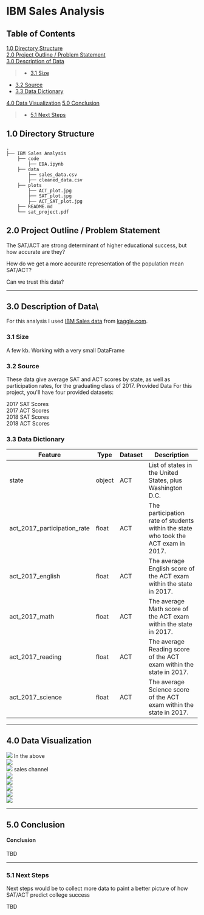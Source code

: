 # IBM Sales Analysis



## Table of Contents
[1.0 Directory Structure](#1.0-Directory-Structure)<br>
[2.0 Project Outline / Problem Statement](#2.0-Project-Outline-/-Problem-Statement)<br>
[3.0 Description of Data](#3.0-Description-of-Data)<br>
>- [3.1 Size](#3.1-Size)<br>
- [3.2 Source](#3.2-Source)<br>
- [3.3 Data Dictionary](#3.3-Data-Dictionary)

[4.0 Data Visualization](#4.0-Data-Visualization)
[5.0 Conclusion](#5.0-Conclusion)<br>
>- [5.1 Next Steps](#5.1-Next-Steps)


## 1.0 Directory Structure

```
.
├── IBM Sales Analysis
    ├── code
        ├── EDA.ipynb
    ├── data
        ├── sales_data.csv
        ├── cleaned_data.csv
    ├── plots
        ├── ACT_plot.jpg
        ├── SAT_plot.jpg
        ├── ACT_SAT_plot.jpg
    ├── README.md
    └── sat_project.pdf
```

## 2.0 Project Outline / Problem Statement


The SAT/ACT are strong determinant of higher educational success, but how accurate are they?


How do we get a more accurate representation of the population mean SAT/ACT?



Can we trust this data?


---
## 3.0 Description of Data\
For this analysis I used [IBM Sales data](https://www.kaggle.com/thatbrock/ibm-watson-saleswinloss)  from [kaggle.com](https://kaggle.com).
### 3.1 Size
A few kb. Working with a very small DataFrame
### 3.2 Source
These data give average SAT and ACT scores by state, as well as participation rates, for the graduating class of 2017.
Provided Data
For this project, you'll have four provided datasets:

2017 SAT Scores<br>
2017 ACT Scores<br>
2018 SAT Scores<br>
2018 ACT Scores<br>
### 3.3 Data Dictionary

|Feature|Type|Dataset|Description|
|---|---|---|---|
|state|object|ACT|List of states in the United States, plus Washington D.C.|
|act_2017_participation_rate|float|ACT|The participation rate of students within the state who took the ACT exam in 2017.|
|act_2017_english|float|ACT|The average English score of the ACT exam within the state in 2017.|
|act_2017_math|float|ACT|The average Math score of the ACT exam within the state in 2017.|
|act_2017_reading|float|ACT|The average Reading score of the ACT exam within the state in 2017.|
|act_2017_science|float|ACT|The average Science score of the ACT exam within the state in 2017.|

---
## 4.0 Data Visualization


<img src="./pictures/Route to Market(RTM) by Deal size Category - (Conversion Rate).jpg">
In the above
<br>

<img src='./pictures/RTM & Supplies Group by Deal size Category - (Conversion Rate).jpg' >

<br>
<img src='./pictures/CSR & RTM by Deal size Category - (Conversion Rate).jpg' >
sales channel
<br>
<img src= './pictures/Conversion Rates by RTM Over Time.jpg'>


<br>
<img src='./pictures/Conversion Rates by RTM & Region Over Time.jpg' >


<br>
<img src='./pictures/Conversion Rates by RTM & Region - (Bar Chart).png' >

<br>
<img src='./pictures/Total Opporuties by RTM & Region - (Bar Chart).png' >

<br>
<img src= './pictures/Total Wins by RTM & Region - (Bar Chart).png'>

---
## 5.0 Conclusion
#### Conclusion


TBD






---
### 5.1 Next Steps
Next steps would be to collect more data to paint a better picture of how SAT/ACT predict college success


TBD